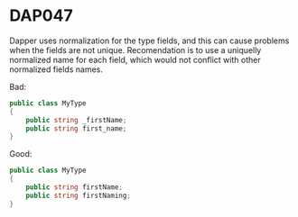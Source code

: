 ﻿# DAP047

Dapper uses normalization for the type fields, and this can cause problems when the fields are not unique.
Recomendation is to use a uniquelly normalized name for each field, which would not conflict with other normalized fields names.

Bad:

``` c#
public class MyType
{
    public string _firstName;
    public string first_name;
}
```

Good:

``` c#
public class MyType
{
    public string firstName;
    public string firstNaming;
}
```
